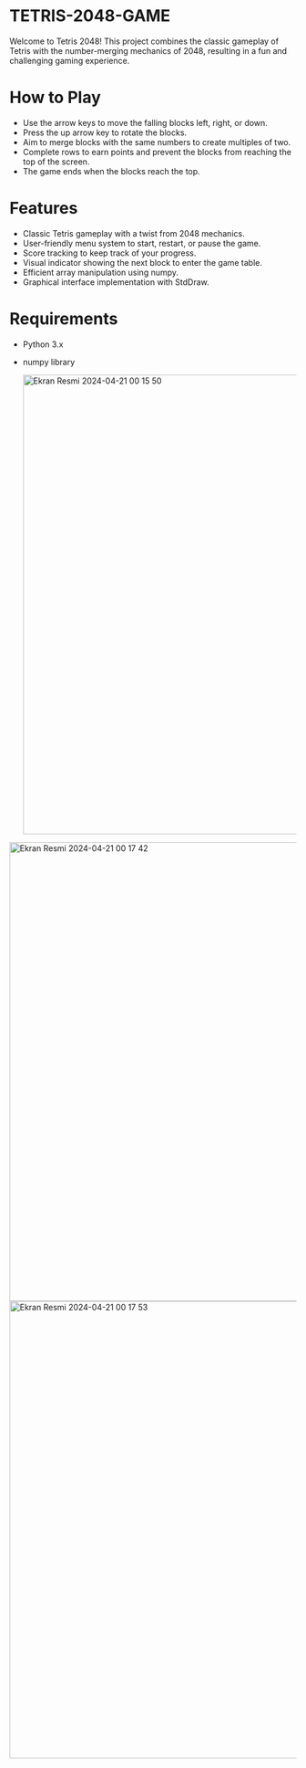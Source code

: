 # TETRIS-2048-GAME
Welcome to Tetris 2048! This project combines the classic gameplay of Tetris with the number-merging mechanics of 2048, resulting in a fun and challenging gaming experience.


# How to Play

* Use the arrow keys to move the falling blocks left, right, or down.
* Press the up arrow key to rotate the blocks.
* Aim to merge blocks with the same numbers to create multiples of two.
* Complete rows to earn points and prevent the blocks from reaching the top of the screen.
* The game ends when the blocks reach the top.


# Features

* Classic Tetris gameplay with a twist from 2048 mechanics.
* User-friendly menu system to start, restart, or pause the game.
* Score tracking to keep track of your progress.
* Visual indicator showing the next block to enter the game table.
* Efficient array manipulation using numpy.
* Graphical interface implementation with StdDraw.


# Requirements

* Python 3.x
* numpy library


  <img width="805" alt="Ekran Resmi 2024-04-21 00 15 50" src="https://github.com/sinemozbey/TETRIS-2048-GAME/assets/117225280/d0dce183-11f9-45c2-ba0b-4fb3c4e578f5">



<img width="804" alt="Ekran Resmi 2024-04-21 00 17 42" src="https://github.com/sinemozbey/TETRIS-2048-GAME/assets/117225280/19d05f0b-4f09-4716-900b-2b16c4605e15">



<img width="801" alt="Ekran Resmi 2024-04-21 00 17 53" src="https://github.com/sinemozbey/TETRIS-2048-GAME/assets/117225280/771b77bf-994f-4db9-b660-173990e3f835">

